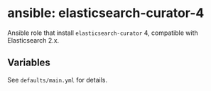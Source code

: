 # ansible: elasticsearch-curator-4

Ansible role that install `elasticsearch-curator` 4, compatible with Elasticsearch 2.x.

## Variables

See `defaults/main.yml` for details.
